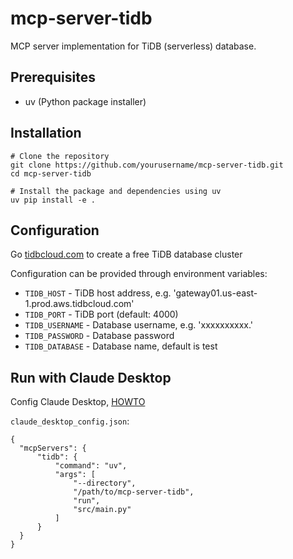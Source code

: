 # mcp-server-tidb

MCP server implementation for TiDB (serverless) database.

## Prerequisites

- uv (Python package installer)

## Installation

```
# Clone the repository
git clone https://github.com/yourusername/mcp-server-tidb.git
cd mcp-server-tidb

# Install the package and dependencies using uv
uv pip install -e .
```

## Configuration

Go [tidbcloud.com](tidbcloud.com) to create a free TiDB database cluster

Configuration can be provided through environment variables:
- `TIDB_HOST` - TiDB host address, e.g. 'gateway01.us-east-1.prod.aws.tidbcloud.com'
- `TIDB_PORT` - TiDB port (default: 4000)
- `TIDB_USERNAME` - Database username, e.g.  'xxxxxxxxxx.<username>'
- `TIDB_PASSWORD` - Database password
- `TIDB_DATABASE` - Database name, default is test

## Run with Claude Desktop

Config Claude Desktop, [HOWTO](https://modelcontextprotocol.io/quickstart/user)

`claude_desktop_config.json`:

```
{
  "mcpServers": {
      "tidb": {
          "command": "uv",
          "args": [
              "--directory",
              "/path/to/mcp-server-tidb",
              "run",
              "src/main.py"
          ]
      }
  }
}
```

